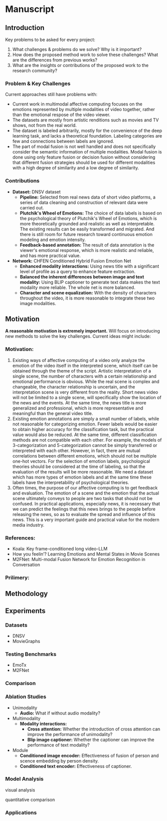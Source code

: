 # Manuscript

## Introduction
Key problems to be asked for every project:
1.  What challenges & problems do we solve? Why is it important?
2.  How does the proposed method work to solve these challenges? What are the differences from previous works?
3. What are the insights or contributions of the proposed work to the research community?
### Problem & Key Challenges
Current approaches still have problems with:
- Current work in multimodal affective computing focuses on the emotions represented by multiple modalities of video together, rather than the emotional respose of the video viewer.
- The datasets are mostly from artistic renditions such as movies and TV shows, not from the real world.
- The dataset is labeled arbitrarily, mostly for the convenience of the deep learning task, and lacks a theoretical foundation. 
  Labeling categories are few and connections between labels are ignored.
- The part of modal fusion is not well handled and does not specifically consider the semantic information of multiple modalities. 
  Modal fusion is done using only feature fusion or decision fusion without considering that different fusion strategies should be used for different modalities with a high degree of similarity and a low degree of similarity.
### Contributions
- **Dataset:** DNSV dataset
  - **Pipeline:** 
    Selected from real news data of short video platforms, a series of data cleaning and construction of relevant data were carried out.
  - **Plutchik's Wheel of Emotions:** 
    The choice of data labels is based on the psychological theory of Plutchik's Wheel of Emotions, which is more theoretically grounded and realistic as well as interpretable. 
    The existing results can be easily transformed and migrated. 
    And there is still room for future research toward continuous emotion modeling and emotion intensity.
  - **Feedback-based annotation:** 
    The result of data annotation is the viewer's emotional response, which is more realistic and reliable, and has more practical value.
- **Network:** CHFEN Conditioned Hybrid Fusion Emotion Net
  - **Enhanced modality interactions:** 
    Using news title with a significant level of profile as a query to enhance feature extraction.
  - **Balanced the inherent differences between image and text modality:** 
    Using BLIP captioner to generate text data makes the text modality more reliable. The whole net is more balanced.
  - **Character and scene equalization:** 
    With the density of characters throughout the video, it is more reasonable to integrate these two image modalities.

## Motivation
**A reasonable motivation is extremely important.**
Will focus on introducing new methods to solve the key challenges. Current ideas might include:
### Motivation:
1. Existing ways of affective computing of a video only analyze the emotion of the video itself in the interpreted scene, which itself can be obtained through the theme of the script. 
   Artistic interpretation of a single scene, the number of characters with a certain relationship and emotional performance is obvious. 
   While the real scene is complex and changeable, the character relationship is uncertain, and the interpretation scene is very different from the reality. 
   Short news video will not be limited to a single scene, will specifically show the location of the news and the events. 
   At the same time, the news title is more generalized and professional, which is more representative and meaningful than the general video title.
2. Existing emotion annotations are simply a small number of labels, while not reasonable for categorizing emotion. 
   Fewer labels would be easier to obtain higher accuracy for the classification task, but the practical value would also be reduced. 
   At the same time, different classification methods are not compatible with each other. 
   For example, the models of 3-categorization and 5-categorization cannot be simply transferred or interpreted with each other. 
   However, in fact, there are mutual correlations between different emotions, which should not be multiple one-hot vectors. 
   For the selection of emotion labels, psychological theories should be considered at the time of labeling, so that the evaluation of the results will be more reasonable. 
   We need a dataset which has more types of emotion labels and at the same time these labels have the interpretability of psychological theories.
3. Often times, the purpose of our affective computing is to get feedback and evaluation. 
   The emotion of a scene and the emotion that the actual scene ultimately conveys to people are two tasks that should not be confused. 
   In practical applications, especially news, it is necessary that we can predict the feelings that this news brings to the people before releasing the news, so as to evaluate the spread and influence of this news. 
   This is a very important guide and practical value for the modern media industry.
### References:
- Koala: Key frame-conditioned long video-LLM
- How you feelin’? Learning Emotions and Mental States in Movie Scenes
- M2FNet: Multi-modal Fusion Network for Emotion Recognition in Conversation
### Prilimery:


## Methodology


## Experiments
### Datasets
- DNSV
- MovieGraphs
### Testing Benchmarks
- EmoTx
- M2FNet
### Comparison

### Ablation Studies
- Unimodality
  - **Audio:** What if without audio modality?
- Multimodality
  - **Modality interactions:**
    - **Cross attention:** 
      Whether the introduction of cross attention can improve the performance of unimodality?
    - **Blip image captioner:** 
      Whether the captioner can improve the performance of text modality?
- Module
  - **Conditioned image encoder:**
    Effectiveness of fusion of person and scence embedding by person density.
  - **Conditioned text encoder:**
    Effectiveness of captioner.
### Model Analysis
visual analysis

quantitative comparison

### Applications

